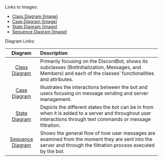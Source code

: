 Links to Images:
- [Class Diagram (Image)](https://github.com/Jextic/CS151---Secure-Discord-Moderation-Bot/blob/main/diagrams/class-diagram.pdf)
- [Case Diagram (Image)](https://github.com/Jextic/CS151---Secure-Discord-Moderation-Bot/blob/main/diagrams/case-diagram.pdf)
- [State Diagram (Image)](https://github.com/Jextic/CS151---Secure-Discord-Moderation-Bot/blob/main/diagrams/state-diagram.pdf)
- [Sequence Diagram (Image)](https://github.com/Jextic/CS151---Secure-Discord-Moderation-Bot/blob/main/diagrams/sequence-diagram.pdf)

Diagram Links:

| Diagram | Description |
| :---: | :--- |
| [Class Diagram](https://lucid.app/lucidchart/b839895f-0442-4c54-8262-4a1648ef8889/edit?invitationId=inv_0ae970b2-916a-4456-832e-bc195484d4d9&page=0_0) | Primarily focusing on the DiscordBot, shows its subclasses (BotInitialization, Messages, and Members) and each of the classes' functionalities and attributes. |
| [Case Diagram](https://lucid.app/lucidchart/2aadbc2c-da83-4ad6-aa53-66704ccadb97/edit?invitationId=inv_dc0d1bfb-0741-492f-8f93-12ad23e87a4f) | Illustrates the interactions between the bot and users focusing on message sending and server management. |
| [State Diagram](https://lucid.app/lucidchart/a38ddb39-7a8a-460a-9807-6551d75d6368/edit?viewport_loc=-11%2C-11%2C1355%2C675%2C0_0&invitationId=inv_9d2f407c-da41-4883-a8c8-59fb88ea2c6a) | Depicts the different states the bot can be in from when it is added to a server and throughout user interactions through text commands or message filtration. |
| [Sequence Diagram](https://lucid.app/lucidchart/413528b3-7717-475d-bf50-456f6ddf4dc0/edit?viewport_loc=-11%2C-11%2C1355%2C675%2C0_0&invitationId=inv_1bf4e7e0-81fc-48e8-b97f-6502b8eb1cd5) | Shows the general flow of how user messages are examined from the moment they are sent into the server and through the filtration process executed by the bot. |
